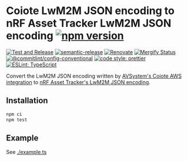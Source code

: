 # Coiote LwM2M JSON encoding to nRF Asset Tracker LwM2M JSON encoding [![npm version](https://img.shields.io/npm/v/@nordicsemiconductor/coiote-aws-converter-js.svg)](https://www.npmjs.com/package/@nordicsemiconductor/coiote-aws-converter-js)

[![Test and Release](https://github.com/NordicSemiconductor/asset-tracker-cloud-coiote-aws-converter-js/actions/workflows/test-and-release.yaml/badge.svg)](https://github.com/NordicSemiconductor/asset-tracker-cloud-coiote-aws-converter-js/actions/workflows/test-and-release.yaml)
[![semantic-release](https://img.shields.io/badge/%20%20%F0%9F%93%A6%F0%9F%9A%80-semantic--release-e10079.svg)](https://github.com/semantic-release/semantic-release)
[![Renovate](https://img.shields.io/badge/renovate-enabled-brightgreen.svg)](https://renovatebot.com)
[![Mergify Status](https://img.shields.io/endpoint.svg?url=https://api.mergify.com/v1/badges/NordicSemiconductor/asset-tracker-cloud-coiote-aws-converter-js)](https://mergify.io)
[![@commitlint/config-conventional](https://img.shields.io/badge/%40commitlint-config--conventional-brightgreen)](https://github.com/conventional-changelog/commitlint/tree/master/@commitlint/config-conventional)
[![code style: prettier](https://img.shields.io/badge/code_style-prettier-ff69b4.svg)](https://github.com/prettier/prettier/)
[![ESLint: TypeScript](https://img.shields.io/badge/ESLint-TypeScript-blue.svg)](https://github.com/typescript-eslint/typescript-eslint)

Convert the LwM2M JSON encoding written by
[AVSystem's Coiote AWS integration](https://iotdevzone.avsystem.com/docs/Cloud_integrations/AWS_IoT_Core/Configuring_AWS_integration/)
to
[nRF Asset Tracker's LwM2M JSON encoding](https://github.com/NordicSemiconductor/lwm2m-types-js).

## Installation

```bash
npm ci
npm test
```

## Example

See [./example.ts](./example.ts)

